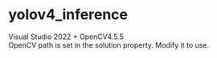 # yolov4_inference
Visual Studio 2022 + OpenCV4.5.5 <br/>
OpenCV path is set in the solution property. Modify it to use. <br/>


